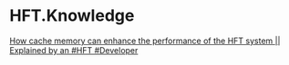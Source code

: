 # HFT.Knowledge
[How cache memory can enhance the performance of the HFT system || Explained by an #HFT #Developer](https://youtu.be/aUhdnJv7e44)
